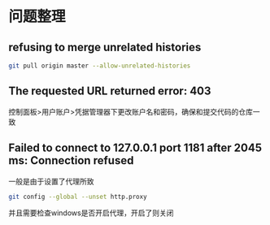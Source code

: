 # 问题整理

## refusing to merge unrelated histories

```bash
git pull origin master --allow-unrelated-histories
```

## The requested URL returned error: 403

控制面板>用户账户>凭据管理器下更改账户名和密码，确保和提交代码的仓库一致

## Failed to connect to 127.0.0.1 port 1181 after 2045 ms: Connection refused

一般是由于设置了代理所致

```bash
git config --global --unset http.proxy
```

并且需要检查windows是否开启代理，开启了则关闭

